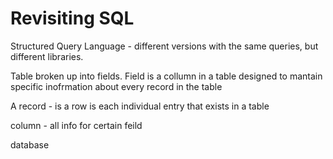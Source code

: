 # Revisiting SQL

Structured Query Language - different versions with the same queries, but different libraries.

Table broken up into fields.
Field is a collumn in a table designed to mantain specific inofrmation about every record in the table


A record - is a row is each individual entry that exists in a table

column -  all info for certain feild

database